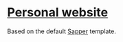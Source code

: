 # [Personal website](https://vegum.no/)

Based on the default [Sapper](https://github.com/sveltejs/sapper) template.

